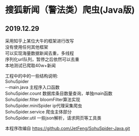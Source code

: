 搜狐新闻（警法类）爬虫(Java版)
=================

2019.12.29
------------
采用知乎上某位大牛的框架进行改写<br>
没有使用任何其他框架<br>
可以实现海量数据新闻去重，多线程<br>
序列化url队列，暂停之后依然可以去重<br>
本地测试已爬取40w+新闻<br>

工程中的中的一些结构说明:<br>
    SohuSpider<br>
	    --main.java  主程序入口函数<br>
	SohuSpider.count  数据库条目数量查询，单独main函数<br>
	SohuSpider.filter  bloomFilter算法实现<br>
	SohuSpider.miniSpider ip代理采集爬虫<br>
	SohuSpider.service 爬虫主体部分<br>
	SohuSpider.util   一些json解析，请求网页等工具类<br>
	
	
	
本程序改编自 https://github.com/JetFeng/SohuSpider-Java.git

